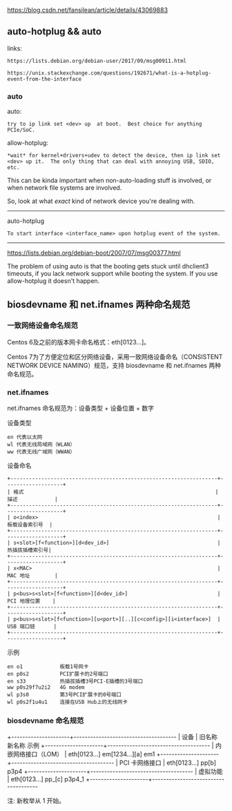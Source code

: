 https://blog.csdn.net/fansilean/article/details/43069883


## auto-hotplug && auto 

links:

    https://lists.debian.org/debian-user/2017/09/msg00911.html

    https://unix.stackexchange.com/questions/192671/what-is-a-hotplug-event-from-the-interface

### auto

auto:            

    try to ip link set <dev> up  at boot.  Best choice for anything PCIe/SoC.

allow-hotplug:   

    *wait* for kernel+drivers+udev to detect the device, then ip link set <dev> up it.  The only thing that can deal with annoying USB, SDIO, etc.


This can be kinda important when non-auto-loading stuff is involved, or when network file systems are involved.

So, look at what *exact* kind of network device you're dealing with.



---

auto-hotplug

    To start interface <interface_name> upon hotplug event of the system.

---

https://lists.debian.org/debian-boot/2007/07/msg00377.html

The problem of using auto is that the booting gets stuck until
dhclient3 timeouts, if you lack network support while booting the
system. If you use allow-hotplug it doesn't happen.





## biosdevname 和 net.ifnames 两种命名规范

### 一致网络设备命名规范

Centos 6及之前的版本网卡命名格式：eth[0123…]。

Centos 7为了方便定位和区分网络设备，采用一致网络设备命名（CONSISTENT NETWORK
DEVICE NAMING）规范，支持 biosdevname 和 net.ifnames 两种命名规范。


### net.ifnames

net.ifnames 命名规范为：设备类型 + 设备位置 + 数字

设备类型

    en 代表以太网
    wl 代表无线局域网（WLAN）
    ww 代表无线广域网（WWAN）


设备命名

    +-------------------------------------------------------------------+-------------------+
    | 格式                                                              |   描述            |
    +-------------------------------------------------------------------+-------------------+
    | o<index>                                                          |   板载设备索引号  |
    +-------------------------------------------------------------------+-------------------+
    | s<slot>[f<function>][d<dev_id>]                                   |   热插拔插槽索引号|
    +-------------------------------------------------------------------+-------------------+
    | x<MAC>                                                            |   MAC 地址        |
    +-------------------------------------------------------------------+-------------------+
    | p<bus>s<slot>[f<function>][d<dev_id>]                             |   PCI 地理位置    |
    +-------------------------------------------------------------------+-------------------+
    | p<bus>s<slot>[f<function>][u<port>][..][c<config>][i<interface>]  |   USB 端口链      |
    +-------------------------------------------------------------------+-------------------+


示例

    en o1            板载1号网卡
    en p0s2          PCI扩展卡的2号端口
    en s33           热插拔插槽3号PCI-E插槽的3号端口
    ww p0s29f7u2i2   4G modem
    wl p3s0          第3号PCI扩展卡的0号端口
    wl p0s2f1u4u1    连接在USB Hub上的无线网卡


### biosdevname 命名规范

+---------------------+-------------------------------------
| 设备                | 旧名称      新名称          示例
+---------------------+-------------------------------------
| 内嵌网络接口（LOM） | eth[0123…]  em[1234…][a]    em1
+---------------------+-------------------------------------
| PCI 卡网络接口      | eth[0123…]  pp[b]           p3p4
+---------------------+-------------------------------------
| 虚拟功能            | eth[0123…]  pp_[c]          p3p4_1
+---------------------+-------------------------------------

注: 新枚举从 1 开始。


